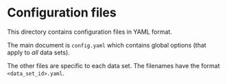 # Configuration files

This directory contains configuration files in YAML format.

The main document is `config.yaml` which contains global options (that apply to *all* data sets).

The other files are specific to each data set. The filenames have the format `<data_set_id>.yaml`.